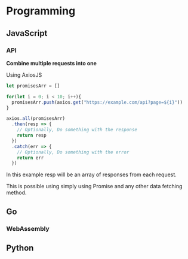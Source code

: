 # Programming


## JavaScript

### API

**Combine multiple requests into one**


Using AxiosJS


```JavaScript
let promisesArr = []

for(let i = 0; i < 10; i++){
  promisesArr.push(axios.get("https://example.com/api?page=${i}"))
}

axios.all(promisesArr)
  .then(resp => {
    // Optionally, Do something with the response
    return resp
  })
  .catch(err => {
    // Optionally, Do something with the error
    return err
  })
```


In this example resp will be an array of responses from each request. 

This is possible using simply using Promise and any other data fetching method.



## Go

### WebAssembly

## Python

